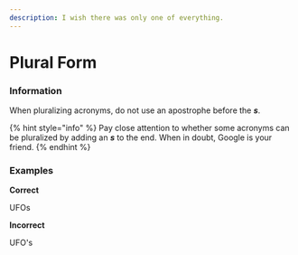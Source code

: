```yaml
---
description: I wish there was only one of everything.
---
```


# Plural Form

### Information

When pluralizing acronyms, do not use an apostrophe before the _**s**_.

{% hint style="info" %}
Pay close attention to whether some acronyms can be pluralized by adding an _**s**_ to the end. When in doubt, Google is your friend.
{% endhint %}

### Examples

**Correct**

UFOs

**Incorrect**

UFO's
